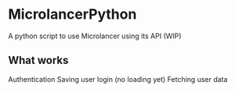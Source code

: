# MicrolancerPython
A python script to use Microlancer using its API (WIP)

## What works
Authentication
Saving user login (no loading yet)
Fetching user data
